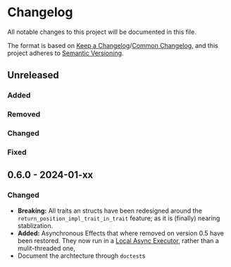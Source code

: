 # Changelog

All notable changes to this project will be documented in this file.

The format is based on [Keep a Changelog](https://keepachangelog.com/en/1.1.0/)/[Common Changelog](https://common-changelog.org),
and this project adheres to [Semantic Versioning](https://semver.org/spec/v2.0.0.html).



## Unreleased

### Added

### Removed

### Changed

### Fixed



## 0.6.0 - 2024-01-xx

### Changed

- **Breaking:** All traits an structs have been redesigned around the `return_position_impl_trait_in_trait` feature; as it is (finally) nearing stablization.
- **Added:** Asynchronous Effects that where removed on version 0.5 have been restored. They now run in a [Local Async Executor](https://maciej.codes/2022-06-09-local-async.html), rather than a mulit-threaded one, 
- Document the archtecture through `doctest`s

